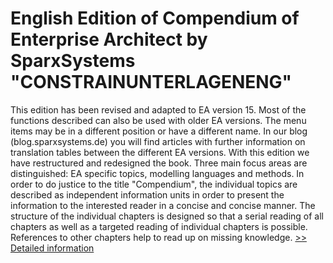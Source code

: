 # English Edition of Compendium of Enterprise Architect by SparxSystems "CONSTRAINUNTERLAGENENG"
This edition has been revised and adapted to EA version 15. Most of the functions described can also be used with older EA versions. The menu items may be in a different position or have a different name. In our blog (blog.sparxsystems.de) you will find articles with further information on translation tables between the different EA versions. With this edition we have restructured and redesigned the book. Three main focus areas are distinguished: EA specific topics, modelling languages and methods. In order to do justice to the title "Compendium", the individual topics are described as independent information units in order to present the information to the interested reader in a concise and concise manner. The structure of the individual chapters is designed so that a serial reading of all chapters as well as a targeted reading of individual chapters is possible. References to other chapters help to read up on missing knowledge.
[>> Detailed information](https://secure.shareit.com/shareit/product.html?productid=300369684&affiliateid=200057808)